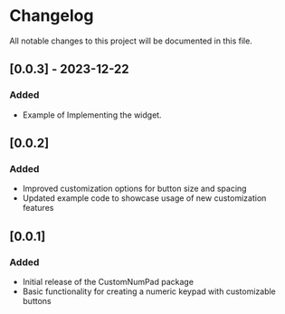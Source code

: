 # Changelog

All notable changes to this project will be documented in this file.

## [0.0.3] - 2023-12-22

### Added
- Example of Implementing the widget.


## [0.0.2]

### Added
- Improved customization options for button size and spacing
- Updated example code to showcase usage of new customization features

## [0.0.1]

### Added
- Initial release of the CustomNumPad package
- Basic functionality for creating a numeric keypad with customizable buttons
